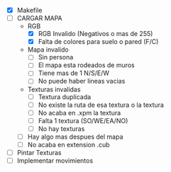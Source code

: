- [X] Makefile
- [ ] CARGAR MAPA
	- RGB
		- [X] RGB Invalido (Negativos o mas de 255)
		- [X] Falta de colores para suelo o pared (F/C)
	- Mapa invalido
		- [ ] Sin persona
		- [ ] El mapa esta rodeados de muros
		- [ ] Tiene mas de 1 N/S/E/W 
		- [ ] No puede haber lineas vacias
	- Texturas invalidas
		- [ ] Textura duplicada
		- [ ] No existe la ruta de esa textura o la textura
		- [ ] No acaba en .xpm la textura
		- [ ] Falta 1 textura (SO/WE/EA/NO)
		- [ ] No hay texturas
	- [ ] Hay algo mas despues del mapa
	- [ ] No acaba en extension .cub
- [ ] Pintar Texturas
- [ ] Implementar movimientos